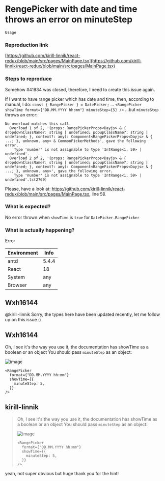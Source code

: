 # RengePicker with date and time throws an error on minuteStep

`Usage`

### Reproduction link

[https://github.com/kirill-linnik/react-redux/blob/main/src/pages/MainPage.tsx](https://github.com/kirill-linnik/react-redux/blob/main/src/pages/MainPage.tsx)

### Steps to reproduce

Somehow #41834 was closed, therefore, I need to create this issue again.

If I want to have range picker which has date and time, then, according to manual, I do:
`const { RangePicker } = DatePicker;`
...
`<RangePicker showTime format={"DD.MM.YYYY hh:mm"} minuteStep={5} />`
...but `minuteStep` throws an error:

```
No overload matches this call.
  Overload 1 of 2, '(props: RangePickerProps<Dayjs> & { dropdownClassName?: string | undefined; popupClassName?: string | undefined; }, context?: any): Component<RangePickerProps<Dayjs> & { ...; }, unknown, any> & CommonPickerMethods', gave the following error.
    Type 'number' is not assignable to type 'IntRange<1, 59> | undefined'.
  Overload 2 of 2, '(props: RangePickerProps<Dayjs> & { dropdownClassName?: string | undefined; popupClassName?: string | undefined; }, context?: any): Component<RangePickerProps<Dayjs> & { ...; }, unknown, any>', gave the following error.
    Type 'number' is not assignable to type 'IntRange<1, 59> | undefined'.ts(2769)
```

Please, have a look at: https://github.com/kirill-linnik/react-redux/blob/main/src/pages/MainPage.tsx, line 59.

### What is expected?

No error thrown when `showTime` is `true` for `DatePicker.RangePicker`

### What is actually happening?

Error

| Environment | Info  |
| ----------- | ----- |
| antd        | 5.4.4 |
| React       | 18    |
| System      | any   |
| Browser     | any   |

<!-- generated by ant-design-issue-helper. DO NOT REMOVE -->

## Wxh16144

@kirill-linnik Sorry, the types here have been updated recently, let me follow up on this issue :)

## Wxh16144

Oh, I see it's the way you use it, the documentation has showTime as a boolean or an object
You should pass `minuteStep` as an object:

![image](https://user-images.githubusercontent.com/32004925/233786837-69bec450-72ef-4ee7-87d4-e930abab2aeb.png)

```tsx
<RangePicker
  format={"DD.MM.YYYY hh:mm"}
  showTime={{
    minuteStep: 5,
  }}
/>
```

## kirill-linnik

> Oh, I see it's the way you use it, the documentation has showTime as a boolean or an object You should pass `minuteStep` as an object:
>
> ![image](https://user-images.githubusercontent.com/32004925/233786837-69bec450-72ef-4ee7-87d4-e930abab2aeb.png)
>
> ```tsx
> <RangePicker
>   format={"DD.MM.YYYY hh:mm"}
>   showTime={{
>     minuteStep: 5,
>   }}
> />
> ```

yeah, not super obvious but huge thank you for the hint!
